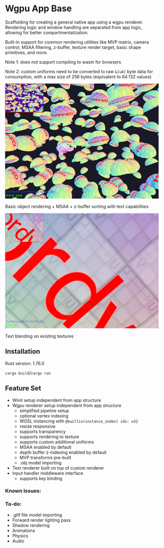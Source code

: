 # Wgpu App Base

Scaffolding for creating a general native app using a wgpu renderer.
Rendering logic and window handling are separated from app logic,
allowing for better compartmentalization.

Built-in support for common rendering utilities like MVP matrix, camera control,
MSAA filtering, z-buffer, texture render target, basic shape primitives, and more. 

Note 1: does not support compiling to wasm for browsers

Note 2: custom uniforms need to be converted to raw `&[u8]` byte data for consumption,
with a max size of 256 bytes (equivalent to 64 f32 values)

<img src="assets/screenshot.png" width="500px" />

Basic object rendering + MSAA + z-buffer sorting with text capabilities

<img src="assets/screenshot2.png" width="500px" />

Text blending on existing textures

## Installation

Rust version: 1.76.0

`cargo build`/`cargo run`

## Feature Set
- Winit setup independent from app structure
- Wgpu renderer setup independent from app structure
  - simplified pipeline setup
  - optional vertex indexing
  - WGSL instancing with `@builtin(instance_index) idx: u32`
  - resize responsive
  - supports transparency
  - supports rendering to texture
  - supports custom additional uniforms
  - MSAA enabled by default
  - depth buffer z-indexing enabled by default
  - MVP transforms pre-built
  - .obj model importing
- Text renderer built on top of custom renderer
- Input handler middleware interface
  - supports key binding

### Known Issues:

### To-do:
- .gltf file model importing
- Forward render lighting pass
- Shadow rendering
- Animations
- Physics
- Audio
